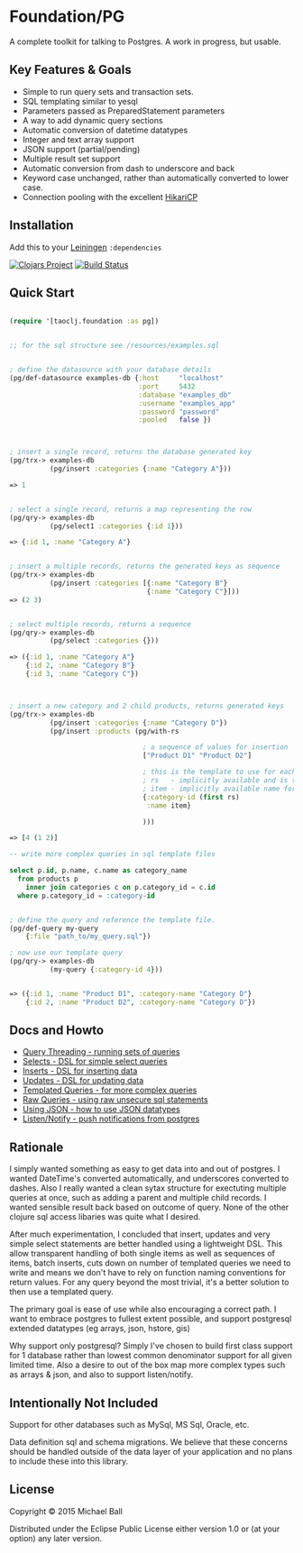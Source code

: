 # Foundation/PG

A complete toolkit for talking to Postgres. A work in progress, but usable.

## Key Features & Goals
- Simple to run query sets and transaction sets.
- SQL templating similar to yesql
- Parameters passed as PreparedStatement parameters
- A way to add dynamic query sections
- Automatic conversion of datetime datatypes
- Integer and text array support
- JSON support (partial/pending)
- Multiple result set support
- Automatic conversion from dash to underscore and back
- Keyword case unchanged, rather than automatically converted to lower case.
- Connection pooling with the excellent [HikariCP](http://brettwooldridge.github.io/HikariCP/)



## Installation

Add this to your [Leiningen](https://github.com/technomancy/leiningen) `:dependencies`

[![Clojars Project](http://clojars.org/org.taoclj.foundation/latest-version.svg)](http://clojars.org/org.taoclj/foundation)
[![Build Status](https://travis-ci.org/mikeball/foundation.png?branch=travis)](https://travis-ci.org/mikeball/foundation)


## Quick Start
```clojure

(require '[taoclj.foundation :as pg])


;; for the sql structure see /resources/examples.sql


; define the datasource with your database details
(pg/def-datasource examples-db {:host     "localhost"
                                :port     5432
                                :database "examples_db"
                                :username "examples_app"
                                :password "password"
                                :pooled   false })



; insert a single record, returns the database generated key
(pg/trx-> examples-db
          (pg/insert :categories {:name "Category A"}))

=> 1


; select a single record, returns a map representing the row
(pg/qry-> examples-db
          (pg/select1 :categories {:id 1}))

=> {:id 1, :name "Category A"}


; insert a multiple records, returns the generated keys as sequence
(pg/trx-> examples-db
          (pg/insert :categories [{:name "Category B"}
                                  {:name "Category C"}]))
=> (2 3)


; select multiple records, returns a sequence
(pg/qry-> examples-db
          (pg/select :categories {}))

=> ({:id 1, :name "Category A"}
    {:id 2, :name "Category B"}
    {:id 3, :name "Category C"})



; insert a new category and 2 child products, returns generated keys
(pg/trx-> examples-db
          (pg/insert :categories {:name "Category D"})
          (pg/insert :products (pg/with-rs

                                 ; a sequence of values for insertion
                                 ["Product D1" "Product D2"]

                                 ; this is the template to use for each item upon insert
                                 ; rs   - implicitly available and is the resultset
                                 ; item - implicitly available name for each value
                                 {:category-id (first rs)
                                  :name item}

                                 )))

=> [4 (1 2)]

```

```sql
-- write more complex queries in sql template files

select p.id, p.name, c.name as category_name
  from products p
    inner join categories c on p.category_id = c.id
  where p.category_id = :category-id
```

```clojure

; define the query and reference the template file.
(pg/def-query my-query
    {:file "path_to/my_query.sql"})

; now use our template query
(pg/qry-> examples-db
          (my-query {:category-id 4}))


=> ({:id 1, :name "Product D1", :category-name "Category D"}
    {:id 2, :name "Product D2", :category-name "Category D"})


```




## Docs and Howto
- [Query Threading - running sets of queries](docs/query-threading.md)
- [Selects - DSL for simple select queries](docs/selecting-data.md)
- [Inserts - DSL for inserting data](docs/inserting-data.md)
- [Updates - DSL for updating data](docs/updating-data.md)
- [Templated Queries - for more complex queries](docs/templated-queries.md)
- [Raw Queries - using raw unsecure sql statements](docs/raw-queries.md)
- [Using JSON - how to use JSON datatypes](docs/json-support.md)
- [Listen/Notify - push notifications from postgres](docs/listen-notify.md)




## Rationale

I simply wanted something as easy to get data into and out of postgres. I wanted DateTime's converted automatically, and underscores converted to dashes. Also I really wanted a clean sytax structure for exectuting multiple queries at once, such as adding a parent and multiple child records. I wanted sensible result back based on outcome of query. None of the other clojure sql access libaries was quite what I desired.

After much experimentation, I concluded that insert, updates and very simple select statements are better handled using a lightweight DSL. This allow transparent handling of both single items as well as sequences of items, batch inserts, cuts down on number of templated queries we need to write and means we don't have to rely on function naming conventions for return values. For any query beyond the most trivial, it's a better solution to then use a templated query.

The primary goal is ease of use while also encouraging a correct path. I want to embrace postgres to fullest extent possible, and support postgresql extended datatypes (eg arrays, json, hstore, gis)

Why support only postgresql? Simply I've chosen to build first class support for 1 database rather than lowest common denominator support for all given limited time. Also a desire to out of the box map more complex types such as arrays & json, and also to support listen/notify.





## Intentionally Not Included

Support for other databases such as MySql, MS Sql, Oracle, etc.

Data definition sql and schema migrations. We believe that these concerns should
be handled outside of the data layer of your application and no plans to include
these into this library.





## License

Copyright © 2015 Michael Ball

Distributed under the Eclipse Public License either version 1.0 or (at
your option) any later version.
